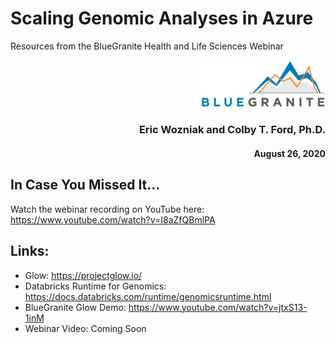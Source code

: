 # Scaling Genomic Analyses in Azure

Resources from the BlueGranite Health and Life Sciences Webinar

<p align="right"><img src="https://raw.githubusercontent.com/BlueGranite/GenomicsWebinar_Aug2020/master/img/bg_logo.png" width="200px"></p>
<h3 align="right">Eric Wozniak and Colby T. Ford, Ph.D.</h3>
<h4 align="right">August 26, 2020</h4>

## In Case You Missed It...
Watch the webinar recording on YouTube here: https://www.youtube.com/watch?v=I8aZfQBmlPA


## Links:
- Glow: https://projectglow.io/
- Databricks Runtime for Genomics: https://docs.databricks.com/runtime/genomicsruntime.html
- BlueGranite Glow Demo: https://www.youtube.com/watch?v=jtxS13-1inM
- Webinar Video: Coming Soon
